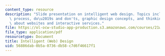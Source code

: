 ```yaml
---
content_type: resource
description: "Slide presentation on intelligent web design. Topics include the design\
  \ process, do\u2019s and don'ts, graphic design concepts, and thinking critically\
  \ about websites and interactive services."
file: https://ol-ocw-studio-app-production.s3.amazonaws.com/courses/21w-785-communicating-in-cyberspace-fall-2003/56886dab0b5a0736db58c7d6f46617f1_designtalk.pdf
file_type: application/pdf
resourcetype: Document
title: Intelligent (Web) Design
uid: 56886dab-0b5a-0736-db58-c7d6f46617f1
---
```


